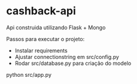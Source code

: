 # cashback-api

Api construida utilizando Flask + Mongo


Passos para executar o projeto:
- Instalar requirements
- Ajustar connectionstring em src/config.py
- Rodar src/database.py para criação do modelo

python src/app.py
